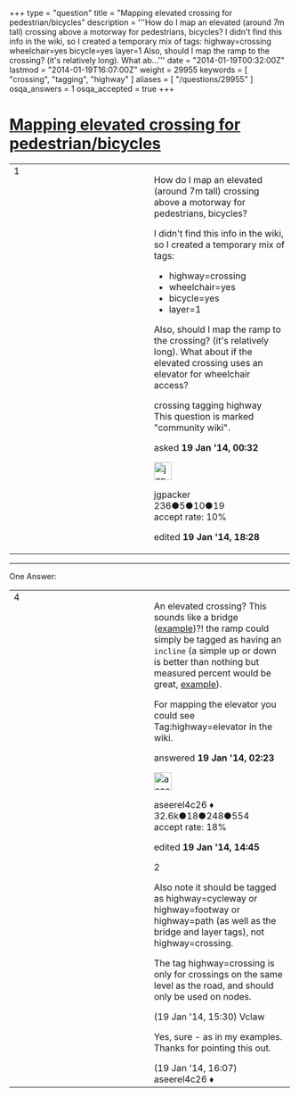 +++
type = "question"
title = "Mapping elevated crossing for pedestrian/bicycles"
description = '''How do I map an elevated (around 7m tall) crossing above a motorway for pedestrians, bicycles? I didn&#x27;t find this info in the wiki, so I created a temporary mix of tags:  highway=crossing wheelchair=yes bicycle=yes layer=1  Also, should I map the ramp to the crossing? (it&#x27;s relatively long). What ab...'''
date = "2014-01-19T00:32:00Z"
lastmod = "2014-01-19T16:07:00Z"
weight = 29955
keywords = [ "crossing", "tagging", "highway" ]
aliases = [ "/questions/29955" ]
osqa_answers = 1
osqa_accepted = true
+++

<div class="headNormal">

# [Mapping elevated crossing for pedestrian/bicycles](/questions/29955/mapping-elevated-crossing-for-pedestrianbicycles)

</div>

<div id="main-body">

<div id="askform">

<table id="question-table" style="width:100%;">
<colgroup>
<col style="width: 50%" />
<col style="width: 50%" />
</colgroup>
<tbody>
<tr>
<td style="width: 30px; vertical-align: top"><div class="vote-buttons">
<span id="post-29955-upvote" class="ajax-command post-vote up" rel="nofollow" title="I like this post (click again to cancel)"> </span>
<div id="post-29955-score" class="post-score" title="current number of votes">
1
</div>
<span id="post-29955-downvote" class="ajax-command post-vote down" rel="nofollow" title="I dont like this post (click again to cancel)"> </span> <span id="favorite-mark" class="ajax-command favorite-mark" rel="nofollow" title="mark/unmark this question as favorite (click again to cancel)"> </span>
<div id="favorite-count" class="favorite-count">
&#10;</div>
</div></td>
<td><div id="item-right">
<div class="question-body">
<p>How do I map an elevated (around 7m tall) crossing above a motorway for pedestrians, bicycles?</p>
<p>I didn't find this info in the wiki, so I created a temporary mix of tags:</p>
<ul>
<li>highway=crossing</li>
<li>wheelchair=yes</li>
<li>bicycle=yes</li>
<li>layer=1</li>
</ul>
<p>Also, should I map the ramp to the crossing? (it's relatively long). What about if the elevated crossing uses an elevator for wheelchair access?</p>
</div>
<div id="question-tags" class="tags-container tags">
<span class="post-tag tag-link-crossing" rel="tag" title="see questions tagged &#39;crossing&#39;">crossing</span> <span class="post-tag tag-link-tagging" rel="tag" title="see questions tagged &#39;tagging&#39;">tagging</span> <span class="post-tag tag-link-highway" rel="tag" title="see questions tagged &#39;highway&#39;">highway</span>
</div>
<div id="question-controls" class="post-controls">
<div class="community-wiki">
This question is marked "community wiki".
</div>
</div>
<div class="post-update-info-container">
<div class="post-update-info post-update-info-user">
<p>asked <strong>19 Jan '14, 00:32</strong></p>
<img src="https://secure.gravatar.com/avatar/704f28429974bab1704a7535eb8a5734?s=32&amp;d=identicon&amp;r=g" class="gravatar" width="32" height="32" alt="jgpacker&#39;s gravatar image" />
<p><span>jgpacker</span><br />
<span class="score" title="236 reputation points">236</span><span title="5 badges"><span class="badge1">●</span><span class="badgecount">5</span></span><span title="10 badges"><span class="silver">●</span><span class="badgecount">10</span></span><span title="19 badges"><span class="bronze">●</span><span class="badgecount">19</span></span><br />
<span class="accept_rate" title="Rate of the user&#39;s accepted answers">accept rate:</span> <span title="jgpacker has one accepted answer">10%</span></p>
</div>
<div class="post-update-info post-update-info-edited">
<p><span> edited <strong>19 Jan '14, 18:28</strong> </span></p>
</div>
</div>
<div id="comments-container-29955" class="comments-container">
&#10;</div>
<div id="comment-tools-29955" class="comment-tools">
&#10;</div>
<div class="clear">
&#10;</div>
<div id="comment-29955-form-container" class="comment-form-container">
&#10;</div>
<div class="clear">
&#10;</div>
</div></td>
</tr>
</tbody>
</table>

------------------------------------------------------------------------

<div class="tabBar">

<span id="sort-top"></span>

<div class="headQuestions">

One Answer:

</div>

</div>

<span id="29960"></span>

<div id="answer-container-29960" class="answer accepted-answer">

<table style="width:100%;">
<colgroup>
<col style="width: 50%" />
<col style="width: 50%" />
</colgroup>
<tbody>
<tr>
<td style="width: 30px; vertical-align: top"><div class="vote-buttons">
<span id="post-29960-upvote" class="ajax-command post-vote up" rel="nofollow" title="I like this post (click again to cancel)"> </span>
<div id="post-29960-score" class="post-score" title="current number of votes">
4
</div>
<span id="post-29960-downvote" class="ajax-command post-vote down" rel="nofollow" title="I dont like this post (click again to cancel)"> </span> <span class="accept-answer on" rel="nofollow" title="jgpacker has selected this answer as the correct answer"> </span>
</div></td>
<td><div class="item-right">
<div class="answer-body">
<p>An elevated crossing? This sounds like a <span>bridge</span> (<a href="https://www.openstreetmap.org/way/15089713">example</a>)?! the ramp could simply be tagged as having an <span><code>incline</code></span> (a simple up or down is better than nothing but measured percent would be great, <a href="https://www.openstreetmap.org/way/27088088">example</a>).</p>
<p>For mapping the elevator you could see <span>Tag:highway=elevator</span> in the wiki.</p>
</div>
<div class="answer-controls post-controls">
&#10;</div>
<div class="post-update-info-container">
<div class="post-update-info post-update-info-user">
<p>answered <strong>19 Jan '14, 02:23</strong></p>
<img src="https://secure.gravatar.com/avatar/66f0dc05b44574e3894be07b0b37cf37?s=32&amp;d=identicon&amp;r=g" class="gravatar" width="32" height="32" alt="aseerel4c26&#39;s gravatar image" />
<p><span>aseerel4c26 ♦</span><br />
<span class="score" title="32615 reputation points"><span>32.6k</span></span><span title="18 badges"><span class="badge1">●</span><span class="badgecount">18</span></span><span title="248 badges"><span class="silver">●</span><span class="badgecount">248</span></span><span title="554 badges"><span class="bronze">●</span><span class="badgecount">554</span></span><br />
<span class="accept_rate" title="Rate of the user&#39;s accepted answers">accept rate:</span> <span title="aseerel4c26 has 169 accepted answers">18%</span></p>
</div>
<div class="post-update-info post-update-info-edited">
<p><span> edited <strong>19 Jan '14, 14:45</strong> </span></p>
</div>
</div>
<div id="comments-container-29960" class="comments-container">
<span id="29976"></span>
<div id="comment-29976" class="comment">
<div id="post-29976-score" class="comment-score">
2
</div>
<div class="comment-text">
<p>Also note it should be tagged as highway=cycleway or highway=footway or highway=path (as well as the bridge and layer tags), not highway=crossing.</p>
<p>The tag highway=crossing is only for crossings on the same level as the road, and should only be used on nodes.</p>
</div>
<div id="comment-29976-info" class="comment-info">
<span class="comment-age">(19 Jan '14, 15:30)</span> <span class="comment-user userinfo">Vclaw</span>
</div>
</div>
<span id="29978"></span>
<div id="comment-29978" class="comment">
<div id="post-29978-score" class="comment-score">
&#10;</div>
<div class="comment-text">
<p>Yes, sure - as in my examples. Thanks for pointing this out.</p>
</div>
<div id="comment-29978-info" class="comment-info">
<span class="comment-age">(19 Jan '14, 16:07)</span> <span class="comment-user userinfo">aseerel4c26 ♦</span>
</div>
</div>
</div>
<div id="comment-tools-29960" class="comment-tools">
&#10;</div>
<div class="clear">
&#10;</div>
<div id="comment-29960-form-container" class="comment-form-container">
&#10;</div>
<div class="clear">
&#10;</div>
</div></td>
</tr>
</tbody>
</table>

</div>

<div class="paginator-container-left">

</div>

</div>

</div>


